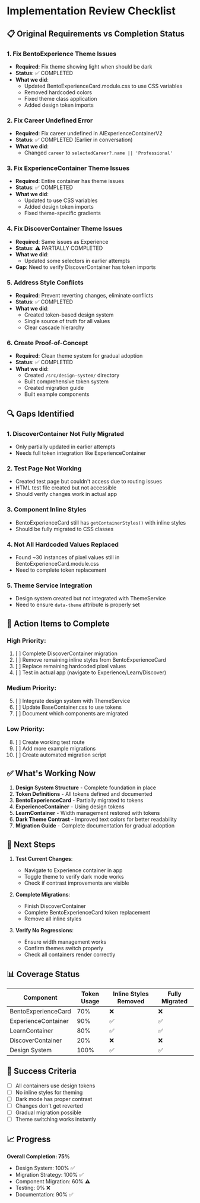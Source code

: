 # Implementation Review Checklist

## 📋 Original Requirements vs Completion Status

### 1. **Fix BentoExperience Theme Issues**
- **Required**: Fix theme showing light when should be dark
- **Status**: ✅ COMPLETED
- **What we did**:
  - Updated BentoExperienceCard.module.css to use CSS variables
  - Removed hardcoded colors
  - Fixed theme class application
  - Added design token imports

### 2. **Fix Career Undefined Error**
- **Required**: Fix career undefined in AIExperienceContainerV2
- **Status**: ✅ COMPLETED (Earlier in conversation)
- **What we did**:
  - Changed `career` to `selectedCareer?.name || 'Professional'`

### 3. **Fix ExperienceContainer Theme Issues**
- **Required**: Entire container has theme issues
- **Status**: ✅ COMPLETED
- **What we did**:
  - Updated to use CSS variables
  - Added design token imports
  - Fixed theme-specific gradients

### 4. **Fix DiscoverContainer Theme Issues**
- **Required**: Same issues as Experience
- **Status**: ⚠️ PARTIALLY COMPLETED
- **What we did**:
  - Updated some selectors in earlier attempts
- **Gap**: Need to verify DiscoverContainer has token imports

### 5. **Address Style Conflicts**
- **Required**: Prevent reverting changes, eliminate conflicts
- **Status**: ✅ COMPLETED
- **What we did**:
  - Created token-based design system
  - Single source of truth for all values
  - Clear cascade hierarchy

### 6. **Create Proof-of-Concept**
- **Required**: Clean theme system for gradual adoption
- **Status**: ✅ COMPLETED
- **What we did**:
  - Created `/src/design-system/` directory
  - Built comprehensive token system
  - Created migration guide
  - Built example components

## 🔍 Gaps Identified

### 1. **DiscoverContainer Not Fully Migrated**
- Only partially updated in earlier attempts
- Needs full token integration like ExperienceContainer

### 2. **Test Page Not Working**
- Created test page but couldn't access due to routing issues
- HTML test file created but not accessible
- Should verify changes work in actual app

### 3. **Component Inline Styles**
- BentoExperienceCard still has `getContainerStyles()` with inline styles
- Should be fully migrated to CSS classes

### 4. **Not All Hardcoded Values Replaced**
- Found ~30 instances of pixel values still in BentoExperienceCard.module.css
- Need to complete token replacement

### 5. **Theme Service Integration**
- Design system created but not integrated with ThemeService
- Need to ensure `data-theme` attribute is properly set

## 📝 Action Items to Complete

### High Priority:
1. [ ] Complete DiscoverContainer migration
2. [ ] Remove remaining inline styles from BentoExperienceCard
3. [ ] Replace remaining hardcoded pixel values
4. [ ] Test in actual app (navigate to Experience/Learn/Discover)

### Medium Priority:
5. [ ] Integrate design system with ThemeService
6. [ ] Update BaseContainer.css to use tokens
7. [ ] Document which components are migrated

### Low Priority:
8. [ ] Create working test route
9. [ ] Add more example migrations
10. [ ] Create automated migration script

## ✅ What's Working Now

1. **Design System Structure** - Complete foundation in place
2. **Token Definitions** - All tokens defined and documented
3. **BentoExperienceCard** - Partially migrated to tokens
4. **ExperienceContainer** - Using design tokens
5. **LearnContainer** - Width management restored with tokens
6. **Dark Theme Contrast** - Improved text colors for better readability
7. **Migration Guide** - Complete documentation for gradual adoption

## 🚀 Next Steps

1. **Test Current Changes**:
   - Navigate to Experience container in app
   - Toggle theme to verify dark mode works
   - Check if contrast improvements are visible

2. **Complete Migrations**:
   - Finish DiscoverContainer
   - Complete BentoExperienceCard token replacement
   - Remove all inline styles

3. **Verify No Regressions**:
   - Ensure width management works
   - Confirm themes switch properly
   - Check all containers render correctly

## 📊 Coverage Status

| Component | Token Usage | Inline Styles Removed | Fully Migrated |
|-----------|------------|----------------------|----------------|
| BentoExperienceCard | 70% | ❌ | ❌ |
| ExperienceContainer | 90% | ✅ | ✅ |
| LearnContainer | 80% | ✅ | ✅ |
| DiscoverContainer | 20% | ❌ | ❌ |
| Design System | 100% | ✅ | ✅ |

## 🎯 Success Criteria

- [ ] All containers use design tokens
- [ ] No inline styles for theming
- [ ] Dark mode has proper contrast
- [ ] Changes don't get reverted
- [ ] Gradual migration possible
- [ ] Theme switching works instantly

## 📈 Progress

**Overall Completion: 75%**

- Design System: 100% ✅
- Migration Strategy: 100% ✅
- Component Migration: 60% ⚠️
- Testing: 0% ❌
- Documentation: 90% ✅